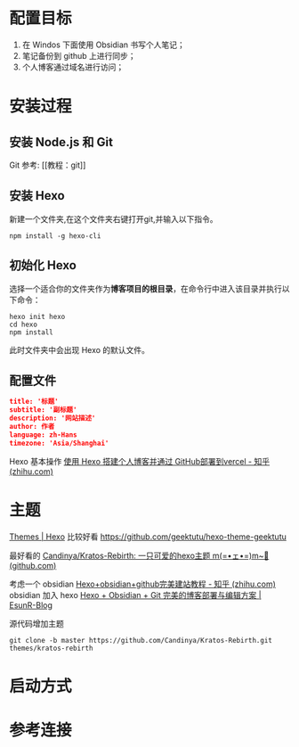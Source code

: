 # 配置目标
1. 在 Windos 下面使用 Obsidian 书写个人笔记；
2. 笔记备份到 github 上进行同步；
3. 个人博客通过域名进行访问；
# 安装过程
## 安装 Node.js 和 Git
Git 参考: [[教程：git]]

## 安装 Hexo

新建一个文件夹,在这个文件夹右键打开git,并输入以下指令。

```shell
npm install -g hexo-cli
```
## 初始化 Hexo

选择一个适合你的文件夹作为**博客项目的根目录**，在命令行中进入该目录并执行以下命令：

```shell
hexo init hexo
cd hexo
npm install
```
此时文件夹中会出现 Hexo 的默认文件。

##  配置文件
```json
title: '标题'
subtitle: '副标题'
description: '网站描述'
author: 作者
language: zh-Hans
timezone: 'Asia/Shanghai'
```
Hexo 基本操作
[使用 Hexo 搭建个人博客并通过 GitHub部署到vercel - 知乎 (zhihu.com)](https://zhuanlan.zhihu.com/p/681696900)



# 主题

[Themes | Hexo](https://hexo.io/themes/)
比较好看
https://github.com/geektutu/hexo-theme-geektutu

最好看的
[Candinya/Kratos-Rebirth: 一只可爱的hexo主题 m(=•ェ•=)m~🍭 (github.com)](https://github.com/Candinya/Kratos-Rebirth)


考虑一个 obsidian
[Hexo+obsidian+github完美建站教程 - 知乎 (zhihu.com)](https://zhuanlan.zhihu.com/p/613429644)
obsidian 加入 hexo 
[Hexo + Obsidian + Git 完美的博客部署与编辑方案 | EsunR-Blog](https://blog.esunr.site/2022/07/e9b42b453d9f.html#3-1-%E5%B0%86-Hexo-%E9%A1%B9%E7%9B%AE%E5%AF%BC%E5%85%A5-Obsidian)

源代码增加主题
```text
git clone -b master https://github.com/Candinya/Kratos-Rebirth.git themes/kratos-rebirth
```


# 启动方式


# 参考连接